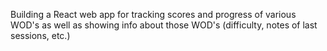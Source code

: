 Building a React web app for tracking scores and progress of various WOD's as well as showing info about those WOD's (difficulty, notes of last sessions, etc.)
